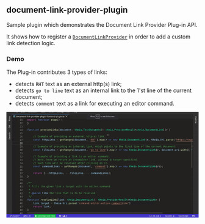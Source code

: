 ## document-link-provider-plugin

Sample plugin which demonstrates the Document Link Provider Plug-in API.

It shows how to register a [`DocumentLinkProvider`](https://github.com/theia-ide/theia/blob/master/packages/plugin/API.md#document-link-provider)
in order to add a custom link detection logic.

### Demo

The Plug-in contributes 3 types of links:
- detects `RHT` text as an external http(s) link;
- detects `go to line` text as an internal link to the 1'st line of the current document;
- detects `comment` text as a link for executing an editor command.

![Demo Document Link Provider](demo.gif)
